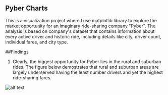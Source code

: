 ## Pyber Charts

This is a visualization project where I use matplotlib library to explore the market opportunity for an imaginary ride-sharing company "Pyber". The analysis is based on company's dataset that contains information about every active driver and historic ride, including details like city, driver count, individual fares, and city type.

##Findings
1. Clearly, the biggest opportunity for Pyber lies in the rural and suburban rides. The figure below demostrates that rural and suburban areas are largely underserved having the least number drivers and yet the highest ride-sharing fares.

![alt text](h05-Matplotlib/BubblePlot_RideSharingData.png)
